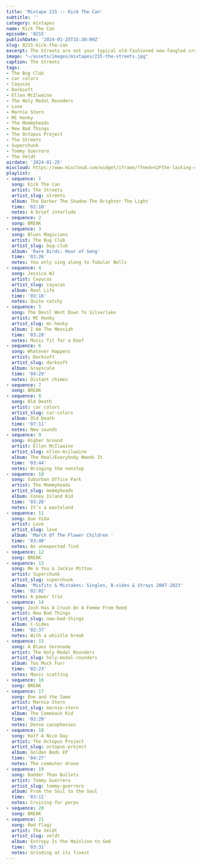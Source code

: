 ```yaml
---
title: 'Mixtape 215 :: Kick The Can'
subtitle: ''
category: mixtapes
name: Kick The Can
episode: '0215'
publishDate: '2024-01-25T15:30:00Z'
slug: 0215-kick-the-can
excerpt: The Streets are not your typical old-fashioned new-fangled crew.
image: "~/assets/images/mixtapes/215-the-streets.jpg"
caption: The Streets
tags:
- The Bug Club
- car colors
- Cayucas
- Darksoft
- Ellen McIlwaine
- The Holy Modal Rounders
- Love
- Marnie Stern
- MC Honky
- The Mommyheads
- New Bad Things
- The Octopus Project
- The Streets
- Superchunk
- Tommy Guerrero
- The Veldt
airdate: '2024-01-25'
mixcloud: https://www.mixcloud.com/widget/iframe/?feed=%2Fthe-lacking-org%2F4yde5n-215-kick-the-can%2F&hide_artwork=1&hide_cover=1
playlist:
- sequence: 1
  song: Kick The Can
  artist: The Streets
  artist_slug: streets
  album: The Darker The Shadow The Brighter The Light
  time: '02:10'
  notes: A brief interlude
- sequence: 2
  song: BREAK
- sequence: 3
  song: Blues Magicians
  artist: The Bug Club
  artist_slug: bug-club
  album: 'Rare Birds: Hour of Song'
  time: '03:26'
  notes: You only sing along to Tubular Bells
- sequence: 4
  song: Jessica WJ
  artist: Cayucas
  artist_slug: cayucas
  album: Real Life
  time: '03:18'
  notes: Quite catchy
- sequence: 5
  song: The Devil Went Down To Silverlake
  artist: MC Honky
  artist_slug: mc-honky
  album: I Am The Messiah
  time: '03:28'
  notes: Music fit for a Doof
- sequence: 6
  song: Whatever Happens
  artist: Darksoft
  artist_slug: darksoft
  album: Grayscale
  time: '04:29'
  notes: Distant chimes
- sequence: 7
  song: BREAK
- sequence: 8
  song: Old Death
  artist: car colors
  artist_slug: car-colors
  album: Old Death
  time: '07:11'
  notes: New sounds
- sequence: 9
  song: Higher Ground
  artist: Ellen McIlwaine
  artist_slug: ellen-mcilwaine
  album: The Real/Everybody Needs It
  time: '03:44'
  notes: Bringing the nonstop
- sequence: 10
  song: Suburban Office Park
  artist: The Mommyheads
  artist_slug: mommyheads
  album: Coney Island Kid
  time: '03:26'
  notes: It’s a wasteland
- sequence: 11
  song: Que Vida
  artist: Love
  artist_slug: love
  album: 'March Of The Flower Children '
  time: '03:40'
  notes: An unexpected find
- sequence: 12
  song: BREAK
- sequence: 13
  song: Me & You & Jackie Mittoo
  artist: Superchunk
  artist_slug: superchunk
  album: 'Misfits & Mistakes: Singles, B-sides & Strays 2007-2023'
  time: '02:02'
  notes: A power trio
- sequence: 14
  song: Josh Has A Crush On A Femme From Reed
  artist: New Bad Things
  artist_slug: new-bad-things
  album: C-Sides
  time: '02:37'
  notes: With a whistle break
- sequence: 15
  song: A Blues Serenade
  artist: The Holy Modal Rounders
  artist_slug: holy-modal-rounders
  album: Too Much Fun!
  time: '02:23'
  notes: Manic scatting
- sequence: 16
  song: BREAK
- sequence: 17
  song: One and the Same
  artist: Marnie Stern
  artist_slug: marnie-stern
  album: The Comeback Kid
  time: '02:20'
  notes: Dense cacophonies
- sequence: 18
  song: Half A Nice Day
  artist: The Octopus Project
  artist_slug: octopus-project
  album: Golden Beds EP
  time: '04:27'
  notes: The commuter drone
- sequence: 19
  song: Badder Than Bullets
  artist: Tommy Guerrero
  artist_slug: tommy-guerrero
  album: From the Soil to the Soul
  time: '03:11'
  notes: Cruising for perps
- sequence: 20
  song: BREAK
- sequence: 21
  song: Red Flagz
  artist: The Veldt
  artist_slug: veldt
  album: Entropy Is the Mainline to God
  time: '03:31'
  notes: Grinding at its finest
---
```


